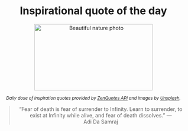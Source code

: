 
<div align="center">

# Inspirational quote of the day

<img src="./data/photo.jpeg" alt="Beautiful nature photo" width="320" height="180">

<sub><i>Daily dose of inspiration quotes provided by [ZenQuotes API](https://zenquotes.io/) and images by [Unsplash](https://unsplash.com/).</i></sub>


<blockquote>&ldquo;Fear of death is fear of surrender to Infinity. Learn to surrender, to exist at Infinity while alive, and fear of death dissolves.&rdquo; &mdash; <footer>Adi Da Samraj</footer></blockquote>

</div>
